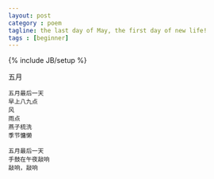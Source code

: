 ```yaml
---
layout: post
category : poem
tagline: the last day of May, the first day of new life!
tags : [beginner]
---
```

{% include JB/setup %}

五月

	五月最后一天
	早上八九点
	风
	雨点
	燕子梳洗
	季节慵懒
	
	五月最后一天
	手鼓在午夜敲响
	敲响，敲响